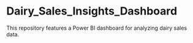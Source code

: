 # Dairy_Sales_Insights_Dashboard
This repository features a Power BI dashboard for analyzing dairy sales data. 
